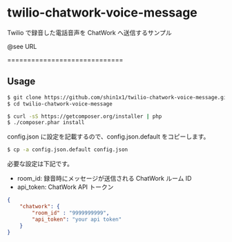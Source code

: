 twilio-chatwork-voice-message
=============================

Twilio で録音した電話音声を ChatWork へ送信するサンプル

@see URL

=============================

## Usage

```bash
$ git clone https://github.com/shin1x1/twilio-chatwork-voice-message.git
$ cd twilio-chatwork-voice-message

$ curl -sS https://getcomposer.org/installer | php
$ ./composer.phar install
```

config.json に設定を記載するので、config.json.default をコピーします。

```bash
$ cp -a config.json.default config.json
```

必要な設定は下記です。
* room_id: 録音時にメッセージが送信される ChatWork ルーム ID 
* api_token: ChatWork API トークン

```json
{
    "chatwork": {
        "room_id" : "9999999999",
        "api_token": "your api token"
    }
}
```
